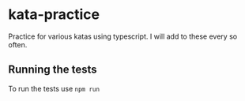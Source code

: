 # kata-practice
Practice for various katas using typescript. I will add to these every so often.

## Running the tests
To run the tests use `npm run`
